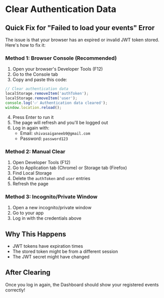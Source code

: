 # Clear Authentication Data

## Quick Fix for "Failed to load your events" Error

The issue is that your browser has an expired or invalid JWT token stored. Here's how to fix it:

### Method 1: Browser Console (Recommended)
1. Open your browser's Developer Tools (F12)
2. Go to the Console tab
3. Copy and paste this code:
```javascript
// Clear authentication data
localStorage.removeItem('authToken');
localStorage.removeItem('user');
console.log('✅ Authentication data cleared');
window.location.reload();
```
4. Press Enter to run it
5. The page will refresh and you'll be logged out
6. Log in again with:
   - Email: `shivasaiganeeb9@gmail.com`
   - Password: `password123`

### Method 2: Manual Clear
1. Open Developer Tools (F12)
2. Go to Application tab (Chrome) or Storage tab (Firefox)
3. Find Local Storage
4. Delete the `authToken` and `user` entries
5. Refresh the page

### Method 3: Incognito/Private Window
1. Open a new incognito/private window
2. Go to your app
3. Log in with the credentials above

## Why This Happens
- JWT tokens have expiration times
- The stored token might be from a different session
- The JWT secret might have changed

## After Clearing
Once you log in again, the Dashboard should show your registered events correctly!



